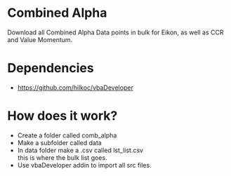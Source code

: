 # Combined Alpha
Download all Combined Alpha Data points in bulk for Eikon, as well as CCR and Value Momentum.

# Dependencies
- https://github.com/hilkoc/vbaDeveloper

# How does it work?
- Create a folder called comb_alpha
- Make a subfolder called data
- In data folder make a .csv called lst_list.csv<br>
  this is where the bulk list goes.
- Use vbaDeveloper addin to import all src files.

